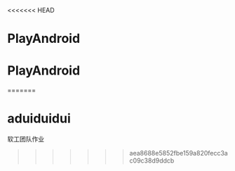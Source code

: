 <<<<<<< HEAD
# PlayAndroid
# PlayAndroid
=======
# aduiduidui
软工团队作业
>>>>>>> aea8688e5852fbe159a820fecc3ac09c38d9ddcb
